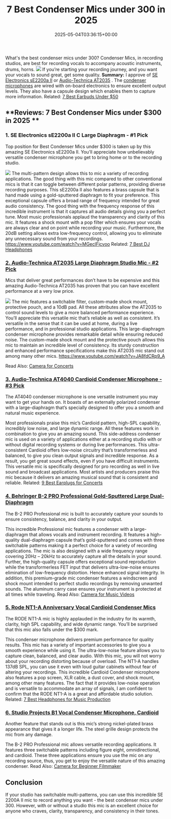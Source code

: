 ﻿---
layout: post
title: 7 Best Condenser Mics under 300 in 2025
date: '2025-05-04T03:36:15+00:00'
categories:
- Mics
tags: []
slug: /best-condenser-mics-under-300/
lastmod: 2025-05-07T12:21:23+03:00
---

What's the best condenser mics under 300? Condenser Mics, in recording studios, are best for recording vocals to accompany acoustic instruments, drums, horns.
![](/assets/img/img/)
If you’re starting your recording journey, and you want your vocals to sound great, get some quality.
**Summary:**
I approve of
[SE Electronics sE2200a II](https://www.amazon.com/dp/B007W294X8/?tag=p-policy-20)
or
[Audio-Technica AT2035](https://www.amazon.com/dp/B00D6RMFG6/?tag=p-policy-20)
. The
[condenser microphones](https://www.nyu.edu/classes/bello/FMT_files/3_microphones.pdf)
are wired with on-board electronics to ensure excellent output levels.
They also have a capsule design which enables them to capture more information. Related:
[7 Best Earbuds Under $50](https://pestpolicy.com/best-earbuds-under-50/)
## **Reviews: 7 Best Condenser Mics under $300 in 2025 **
### **1. SE Electronics sE2200a II C Large Diaphragm - #1 Pick**
Top position for Best Condenser Mics under $300 is taken up by this amazing SE Electronics sE2200a II. You’ll appreciate how unbelievably versatile condenser microphone you get to bring home or to the recording studio.

![](/assets/img/e/ir)
The multi-pattern design allows this to mic a variety of recording applications. The good thing with this mic compared to other conventional mics is that it can toggle between different polar patterns, providing diverse recording purposes.
This sE2200a II also features a brass capsule that is hand made using a gold-sputtered diaphragm to fit your preference. This exceptional capsule offers a broad range of frequency intended for great audio consistency. The good thing with the frequency response of this incredible instrument is that it captures all audio details giving you a perfect tune.
Most music professionals applaud the transparency and clarity of this mic. It features a shock mount with a pop filter which ensures your vocals are always clear and on point while recording your music. Furthermore, the 20dB setting allows extra low-frequency control, allowing you to eliminate any unnecessary sound from your recordings.
https://www.youtube.com/watch?v=MGeclFjcvoo
Related:
[7 Best DJ Headphones](https://pestpolicy.com/best-dj-headphones/)
### [2. Audio-Technica AT2035 Large Diaphragm Studio Mic - #2 Pick](https://www.amazon.com/dp/B00D6RMFG6/?tag=p-policy-20)
Mics that deliver great performances don’t have to be expensive and this amazing Audio-Technica AT2035 has proven that you can have excellent performance at a very low price.

![](/assets/img/e/ir)
The mic features a switchable filter, custom-made shock mount, protective pouch, and a 10dB pad. All these attributes allow the AT2035 to control sound levels to give a more balanced performance experience.
You’ll appreciate this versatile mic that’s reliable as well as consistent. It’s versatile in the sense that it can be used at home, during a live performance, and in professional studio applications. This large-diaphragm condenser microphone provides remarkable detail while ensuring reduced noise.
The custom-made shock mount and the protective pouch allows this mic to maintain an incredible level of consistency. Its sturdy construction and enhanced performance specifications make this AT2035 mic stand out among many other mics.
https://www.youtube.com/watch?v=JA8fdCRp9_A

Read Also:
[Camera for Concerts](https://pestpolicy.com/best-camera-for-concerts/)
### [3. Audio-Technica AT4040 Cardioid Condenser Microphone - #3 Pick](https://www.amazon.com/dp/B00D6RMFG6/?tag=p-policy-20)
The AT4040 condenser microphone is one versatile instrument you may want to get your hands on. It boasts of an externally polarized condenser with a large-diaphragm that’s specially designed to offer you a smooth and natural music experience.

Most professionals praise this mic’s Cardioid pattern, high-SPL capability, incredibly low noise, and large dynamic range. All these features work in combination to give you an amazing sound.
This side-address condenser mic is used on a variety of applications either at a recording studio with or without digital recording systems or during live performances.
This ultra-consistent Cardioid offers low-noise circuitry that’s transformerless and balanced, to give you clean output signals and incredible response. As a result, you get great sound effects, even if you have difficult instruments.
This versatile mic is specifically designed for pro recording as well in live sound and broadcast applications. Most artists and producers praise this mic because it delivers an amazing musical sound that is consistent and reliable.
Related:
[9 Best Earplugs for Concerts](https://pestpolicy.com/best-earplugs-for-concerts/)
### [4. Behringer B-2 PRO Professional Gold-Sputtered Large Dual-Diaphragm](https://www.amazon.com/dp/B000CZ0RLA/?tag=p-policy-20)
The B-2 PRO Professional mic is built to accurately capture your sounds to ensure consistency, balance, and clarity in your output.

This incredible Professional mic features a condenser with a large-diaphragm that allows vocals and instrument recording.
It features a high-quality dual-diaphragm capsule that’s gold-sputtered and comes with three switchable patterns making it a perfect choice for a variety of recording applications.
The mic is also designed with a wide frequency range covering 20Hz – 20kHz to accurately capture all the details in your sound. Further, the high-quality capsule offers exceptional sound reproduction while the transformerless FET input that delivers ultra-low-noise ensures elimination of low-frequency distortion.
Hence enhanced signal integrity.
In addition, this premium-grade mic condenser features a windscreen and shock mount intended to perfect studio recordings by removing unwanted sounds.
The aluminum carry case ensures your instrument is protected at all times while traveling.
Read Also:
[Camera for Music Videos](https://pestpolicy.com/best-camera-for-music-videos/)
### [5. Rode NT1-A Anniversary Vocal Cardioid Condenser Mics](https://www.amazon.com/dp/B002QAUOKS/?tag=p-policy-20)
The RODE NT1-A mic is highly applauded in the industry for its warmth, clarity, high SPL capability, and wide dynamic range. You’ll be surprised that this mic also falls under the $300 mark.

This condenser microphone delivers premium performance for quality results. This mic has a variety of important accessories to give you a smooth experience while using it. The ultra-low-noise feature allows you to capture clean, balanced, and clear audio.
With this mic, you will not worry about your recording distorting because of overload. The NT1-A handles 137dB SPL, you can use it even with loud guitar cabinets without fear of altering your recordings.
This incredible Cardioid Condenser microphone also features a pop screen, XLR cable, a dust cover, and shock mount, among other many features.
The fact that it provides low-noise operation and is versatile to accommodate an array of signals, I am confident to confirm that the RODE NT1-A is a great and affordable studio solution.
Related:
[7 Best Headphones for Music Production](https://pestpolicy.com/best-headphones-for-music-production/)
### [6. Studio Projects B1 Vocal Condenser Microphone, Cardioid](https://www.amazon.com/dp/B0006AZN4W/?tag=p-policy-20)
Another feature that stands out is this mic’s strong nickel-plated brass appearance that gives it a longer life. The steel grille design protects the mic from any damage.

The B-2 PRO Professional mic allows versatile recording applications. It features three switchable patterns including figure eight, omnidirectional, and cardioid.
These three applications ensure you use the mic on any recording source, thus, you get to enjoy the versatile nature of this amazing condenser.
Read Also:
[Camera for Beginner Filmmaker](https://pestpolicy.com/best-camera-for-beginner-filmmaker/)
## Conclusion
If your studio has switchable multi-patterns, you can use this incredible SE 2200A II mic to record anything you want - the best condenser mics under 300.
However, with or without a studio this mic is an excellent choice for anyone who craves, clarity, transparency, and consistency in their tones.